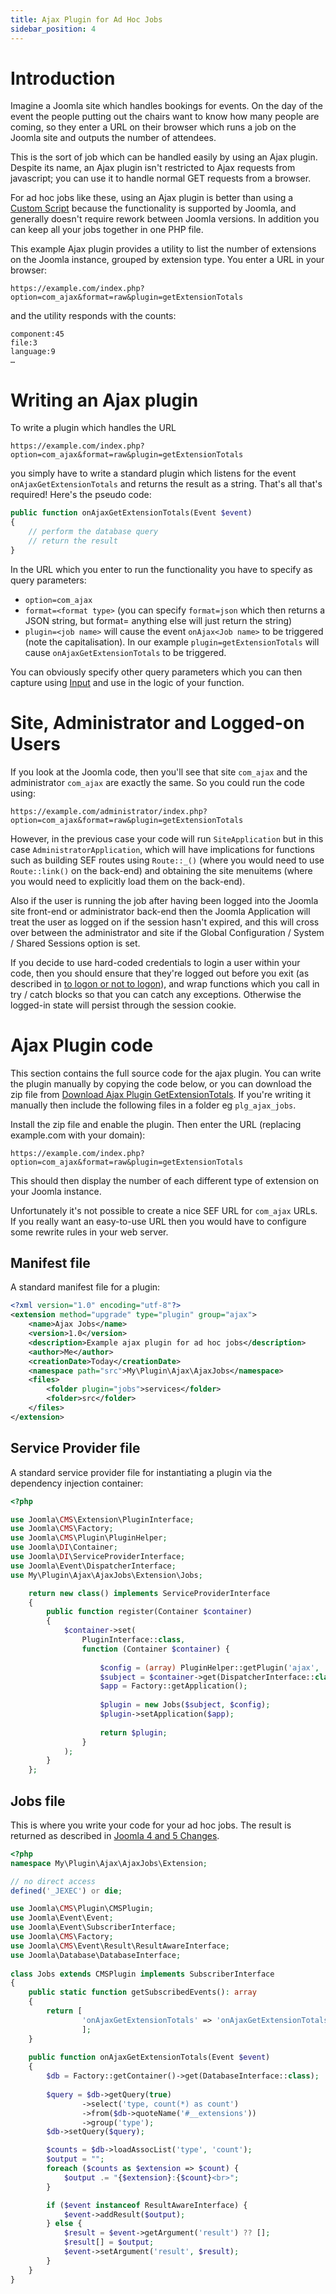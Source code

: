 ```yaml
---
title: Ajax Plugin for Ad Hoc Jobs
sidebar_position: 4
---
```

# Introduction

Imagine a Joomla site which handles bookings for events. On the day of the event the people putting out the chairs want to know how many people are coming, so they enter a URL on their browser which runs a job on the Joomla site and outputs the number of attendees.

This is the sort of job which can be handled easily by using an Ajax plugin. Despite its name, an Ajax plugin isn't restricted to Ajax requests from javascript; you can use it to handle normal GET requests from a browser. 

For ad hoc jobs like these, using an Ajax plugin is better than using a [Custom Script](../custom-script/index.md) because the functionality is supported by Joomla, and generally doesn't require rework between Joomla versions. In addition you can keep all your jobs together in one PHP file.

This example Ajax plugin provides a utility to list the number of extensions on the Joomla instance, grouped by extension type. You enter a URL in your browser:

```
https://example.com/index.php?option=com_ajax&format=raw&plugin=getExtensionTotals
```

and the utility responds with the counts:

```
component:45
file:3
language:9 
…
```

# Writing an Ajax plugin
To write a plugin which handles the URL

```
https://example.com/index.php?option=com_ajax&format=raw&plugin=getExtensionTotals

```

you simply have to write a standard plugin which listens for the event `onAjaxGetExtensionTotals` and returns the result as a string. That's all that's required! Here's the pseudo code:

```php
public function onAjaxGetExtensionTotals(Event $event)
{
    // perform the database query
    // return the result
}
```

In the URL which you enter to run the functionality you have to specify as query parameters:
- `option=com_ajax`
- `format=<format type>` (you can specify `format=json` which then returns a JSON string, but format= anything else will just return the string)
- `plugin=<job name>` will cause the event `onAjax<Job name>` to be triggered (note the capitalisation). In our example `plugin=getExtensionTotals` will cause `onAjaxGetExtensionTotals` to be triggered. 

You can obviously specify other query parameters which you can then capture using [Input](../../general-concepts/input.md) and use in the logic of your function.

# Site, Administrator and Logged-on Users
If you look at the Joomla code, then you'll see that site `com_ajax` and the administrator `com_ajax` are exactly the same. So you could run the code using:

```
https://example.com/administrator/index.php?option=com_ajax&format=raw&plugin=getExtensionTotals

```

However, in the previous case your code will run `SiteApplication` but in this case `AdministratorApplication`, which will have implications for functions such as building SEF routes using `Route::_()` (where you would need to use `Route::link()` on the back-end) and obtaining the site menuitems (where you would need to explicitly load them on the back-end). 

Also if the user is running the job after having been logged into the Joomla site front-end or administrator back-end then the Joomla Application will treat the user as logged on if the session hasn't expired, and this will cross over between the administrator and site if the Global Configuration / System / Shared Sessions option is set. 

If you decide to use hard-coded credentials to login a user within your code, then you should ensure that they're logged out before you exit (as described in [to logon or not to logon](https://manual.joomla.org/docs/building-extensions/custom-script/logging-on)), and wrap functions which you call in try / catch blocks so that you can catch any exceptions. Otherwise the logged-in state will persist through the session cookie. 

# Ajax Plugin code
This section contains the full source code for the ajax plugin. You can write the plugin manually by copying the code below, or you can download the zip file from [Download Ajax Plugin GetExtensionTotals](./_assets/plg_ajax_jobs.zip). If you're writing it manually then include the following files in a folder eg `plg_ajax_jobs`.

Install the zip file and enable the plugin. Then enter the URL (replacing example.com with your domain):
```
https://example.com/index.php?option=com_ajax&format=raw&plugin=getExtensionTotals

```
This should then display the number of each different type of extension on your Joomla instance.

Unfortunately it's not possible to create a nice SEF URL for `com_ajax` URLs. If you really want an easy-to-use URL then you would have to configure some rewrite rules in your web server. 

## Manifest file
A standard manifest file for a plugin:

```xml title="plg_ajax_jobs/jobs.xml"
<?xml version="1.0" encoding="utf-8"?>
<extension method="upgrade" type="plugin" group="ajax">
    <name>Ajax Jobs</name>
    <version>1.0</version>
    <description>Example ajax plugin for ad hoc jobs</description>
    <author>Me</author>
    <creationDate>Today</creationDate>
    <namespace path="src">My\Plugin\Ajax\AjaxJobs</namespace>
    <files>
        <folder plugin="jobs">services</folder>
        <folder>src</folder>
    </files>
</extension>
```

## Service Provider file
A standard service provider file for instantiating a plugin via the dependency injection container:

```php title="plg_ajax_jobs/services/provider.php"
<?php

use Joomla\CMS\Extension\PluginInterface;
use Joomla\CMS\Factory;
use Joomla\CMS\Plugin\PluginHelper;
use Joomla\DI\Container;
use Joomla\DI\ServiceProviderInterface;
use Joomla\Event\DispatcherInterface;
use My\Plugin\Ajax\AjaxJobs\Extension\Jobs;

    return new class() implements ServiceProviderInterface
    {
        public function register(Container $container)
        {
            $container->set(
                PluginInterface::class,
                function (Container $container) {
    
                    $config = (array) PluginHelper::getPlugin('ajax', 'jobs');
                    $subject = $container->get(DispatcherInterface::class);
                    $app = Factory::getApplication();
                    
                    $plugin = new Jobs($subject, $config);
                    $plugin->setApplication($app);
    
                    return $plugin;
                }
            );
        }
    };
```

## Jobs file
This is where you write your code for your ad hoc jobs. The result is returned as described in [Joomla 4 and 5 Changes](joomla-4-and-5-changes.md).

```php title="plg_ajax_jobs/src/Extension/Jobs.php"
<?php
namespace My\Plugin\Ajax\AjaxJobs\Extension;

// no direct access
defined('_JEXEC') or die;

use Joomla\CMS\Plugin\CMSPlugin;
use Joomla\Event\Event;
use Joomla\Event\SubscriberInterface;
use Joomla\CMS\Factory;
use Joomla\CMS\Event\Result\ResultAwareInterface;
use Joomla\Database\DatabaseInterface;
   
class Jobs extends CMSPlugin implements SubscriberInterface
{
    public static function getSubscribedEvents(): array
    {
        return [
                'onAjaxGetExtensionTotals' => 'onAjaxGetExtensionTotals', 
                ];
    }
    
    public function onAjaxGetExtensionTotals(Event $event)
    {
        $db = Factory::getContainer()->get(DatabaseInterface::class);
        
        $query = $db->getQuery(true)
                ->select('type, count(*) as count')
                ->from($db->quoteName('#__extensions'))
                ->group('type');
        $db->setQuery($query);

        $counts = $db->loadAssocList('type', 'count');
        $output = "";
        foreach ($counts as $extension => $count) {
            $output .= "{$extension}:{$count}<br>";
        }

        if ($event instanceof ResultAwareInterface) {
            $event->addResult($output);
        } else {
            $result = $event->getArgument('result') ?? [];
            $result[] = $output;
            $event->setArgument('result', $result);
        }
    }
}
```


